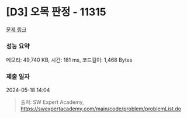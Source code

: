 # [D3] 오목 판정 - 11315 

[문제 링크](https://swexpertacademy.com/main/code/problem/problemDetail.do?contestProbId=AXaSUPYqPYMDFASQ) 

### 성능 요약

메모리: 49,740 KB, 시간: 181 ms, 코드길이: 1,468 Bytes

### 제출 일자

2024-05-18 14:04



> 출처: SW Expert Academy, https://swexpertacademy.com/main/code/problem/problemList.do